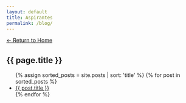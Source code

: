 ```yaml
---
layout: default
title: Aspirantes
permalink: /blog/
---
```


<div style="margin-bottom: 2rem;">
  <a href="{{ '/' | relative_url }}">← Return to Home</a>
</div>

<article class="post">
  <h1 class="post-title">{{ page.title }}</h1>
  <div class="post-content">
    <ul>
      {% assign sorted_posts = site.posts | sort: 'title' %}
      {% for post in sorted_posts %}
        <li>
          <a href="{{ post.url | relative_url }}">{{ post.title }}</a>
        </li>
      {% endfor %}
    </ul>
  </div>
</article> 